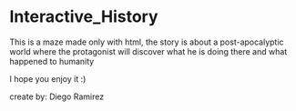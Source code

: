 # Interactive_History
This is a maze made only with html, the story is about a post-apocalyptic world where the protagonist will discover what he is doing there and what happened to humanity 

I hope you enjoy it :)

create by: Diego Ramirez 